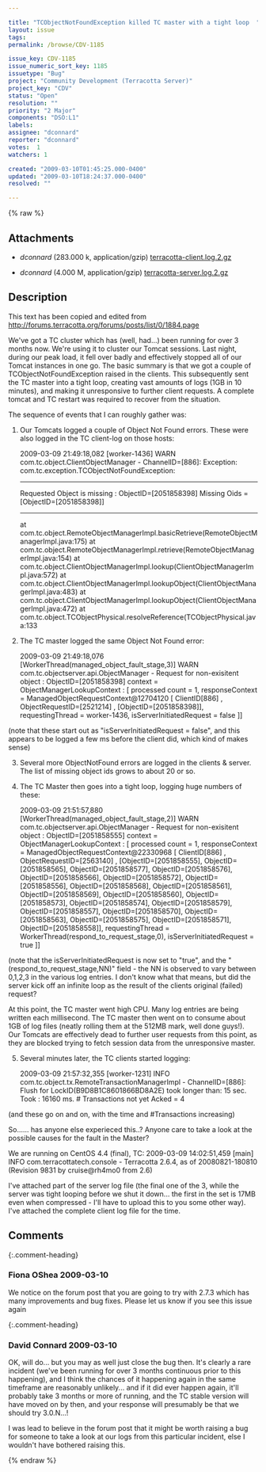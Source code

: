 ```yaml
---

title: "TCObjectNotFoundException killed TC master with a tight loop  "
layout: issue
tags: 
permalink: /browse/CDV-1185

issue_key: CDV-1185
issue_numeric_sort_key: 1185
issuetype: "Bug"
project: "Community Development (Terracotta Server)"
project_key: "CDV"
status: "Open"
resolution: ""
priority: "2 Major"
components: "DSO:L1"
labels: 
assignee: "dconnard"
reporter: "dconnard"
votes:  1
watchers: 1

created: "2009-03-10T01:45:25.000-0400"
updated: "2009-03-10T18:24:37.000-0400"
resolved: ""

---
```




{% raw %}


## Attachments

* <em>dconnard</em> (283.000 k, application/gzip) [terracotta-client.log.2.gz](/attachments/CDV/CDV-1185/terracotta-client.log.2.gz)

* <em>dconnard</em> (4.000 M, application/gzip) [terracotta-server.log.2.gz](/attachments/CDV/CDV-1185/terracotta-server.log.2.gz)




## Description

<div markdown="1" class="description">

This text has been copied and edited from http://forums.terracotta.org/forums/posts/list/0/1884.page

We've got a TC cluster which has (well, had...) been running for over 3 months now. We're using it to cluster our Tomcat sessions. Last night, during our peak load, it fell over badly and effectively stopped all of our Tomcat instances in one go. The basic summary is that we got a couple of TCObjectNotFoundException raised in the clients. This subsequently sent the TC master into a tight loop, creating vast amounts of logs (1GB in 10 minutes), and making it unresponsive to further client requests. A complete tomcat and TC restart was required to recover from the situation.

The sequence of events that I can roughly gather was:

1. Our Tomcats logged a couple of Object Not Found errors. These were also logged in the TC client-log on those hosts:

    2009-03-09 21:49:18,082 [worker-1436] WARN com.tc.object.ClientObjectManager - ChannelID=[886]: Exception:
    com.tc.exception.TCObjectNotFoundException:
    *******************************************************************************
    Requested Object is missing : ObjectID=[2051858398] Missing Oids = [ObjectID=[2051858398]]
    *******************************************************************************
    at com.tc.object.RemoteObjectManagerImpl.basicRetrieve(RemoteObjectManagerImpl.java:175)
    at com.tc.object.RemoteObjectManagerImpl.retrieve(RemoteObjectManagerImpl.java:154)
    at com.tc.object.ClientObjectManagerImpl.lookup(ClientObjectManagerImpl.java:572)
    at com.tc.object.ClientObjectManagerImpl.lookupObject(ClientObjectManagerImpl.java:483)
    at com.tc.object.ClientObjectManagerImpl.lookupObject(ClientObjectManagerImpl.java:472)
    at com.tc.object.TCObjectPhysical.resolveReference(TCObjectPhysical.java:133  


2. The TC master logged the same Object Not Found error:

    2009-03-09 21:49:18,076 [WorkerThread(managed_object_fault_stage,3)] WARN com.tc.objectserver.api.ObjectManager - Request for non-exisitent object : ObjectID=[2051858398] context = ObjectManagerLookupContext : [ processed count = 1, responseContext = ManagedObjectRequestContext@12704120 [ ClientID[886] , ObjectRequestID=[2521214] , [ObjectID=[2051858398]], requestingThread = worker-1436, isServerInitiatedRequest = false ]]  


(note that these start out as "isServerInitiatedRequest = false", and this appears to be logged a few ms before the client did, which kind of makes sense)

3. Several more ObjectNotFound errors are logged in the clients & server. The list of missing object ids grows to about 20 or so.

4. The TC Master then goes into a tight loop, logging huge numbers of these:

    2009-03-09 21:51:57,880 [WorkerThread(managed_object_fault_stage,2)] WARN com.tc.objectserver.api.ObjectManager - Request for non-exisitent object : ObjectID=[2051858555] context = ObjectManagerLookupContext : [ processed count = 1, responseContext = ManagedObjectRequestContext@22330968 [ ClientID[886] , ObjectRequestID=[2563140] , [ObjectID=[2051858555], ObjectID=[2051858565], ObjectID=[2051858577], ObjectID=[2051858576], ObjectID=[2051858566], ObjectID=[2051858572], ObjectID=[2051858556], ObjectID=[2051858568], ObjectID=[2051858561], ObjectID=[2051858569], ObjectID=[2051858560], ObjectID=[2051858573], ObjectID=[2051858574], ObjectID=[2051858579], ObjectID=[2051858557], ObjectID=[2051858570], ObjectID=[2051858563], ObjectID=[2051858575], ObjectID=[2051858571], ObjectID=[2051858558]], requestingThread = WorkerThread(respond_to_request_stage,0), isServerInitiatedRequest = true ]]  


(note that the isServerInitiatedRequest is now set to "true", and the "(respond\_to\_request\_stage,NN)" field - the NN is observed to vary between 0,1,2,3 in the various log entries. I don't know what that means, but did the server kick off an infinite loop as the result of the clients original (failed) request?

At this point, the TC master went high CPU. Many log entries are being written each millisecond. The TC master then went on to consume about 1GB of log files (neatly rolling them at the 512MB mark, well done guys!). Our Tomcats are effectively dead to further user requests from this point, as they are blocked trying to fetch session data from the unresponsive master.

5. Several minutes later, the TC clients started logging:

    2009-03-09 21:57:32,355 [worker-1231] INFO com.tc.object.tx.RemoteTransactionManagerImpl - ChannelID=[886]: Flush for LockID(B9D8B1C8601866BD8A2E) took longer than: 15 sec. Took : 16160 ms. # Transactions not yet Acked = 4  


(and these go on and on, with the time and #Transactions increasing)

So...... has anyone else experieced this..? Anyone care to take a look at the possible causes for the fault in the Master? 

We are running on CentOS 4.4 (final), TC: 2009-03-09 14:02:51,459 [main] INFO com.terracottatech.console - Terracotta 2.6.4, as of 20080821-180810 (Revision 9831 by cruise@rh4mo0 from 2.6)

I've attached part of the server log file (the final one of the 3, while the server was tight looping before we shut it down... the first in the set is 17MB even when compressed - I'll have to upload this to you some other way).  I've attached the complete client log file for the time.


</div>

## Comments


{:.comment-heading}
### **Fiona OShea** <span class="date">2009-03-10</span>

<div markdown="1" class="comment">

We notice on the forum post that you are going to try with 2.7.3 which has many improvements and bug fixes.  Please let us know if you see this issue again

</div>


{:.comment-heading}
### **David Connard** <span class="date">2009-03-10</span>

<div markdown="1" class="comment">

OK, will do... but you may as well just close the bug then.  It's clearly a rare incident (we've been running for over 3 months continuous prior to this happening), and I think the chances of it happening again in the same timeframe are reasonably unlikely...  and if it did ever happen again, it'll probably take 3 months or more of running, and the TC stable version will have moved on by then, and your response will presumably be that we should try 3.0.N...!

I was lead to believe in the forum post that it might be worth raising a bug for someone to take a look at our logs from this particular incident, else I wouldn't have bothered raising this.

</div>



{% endraw %}
